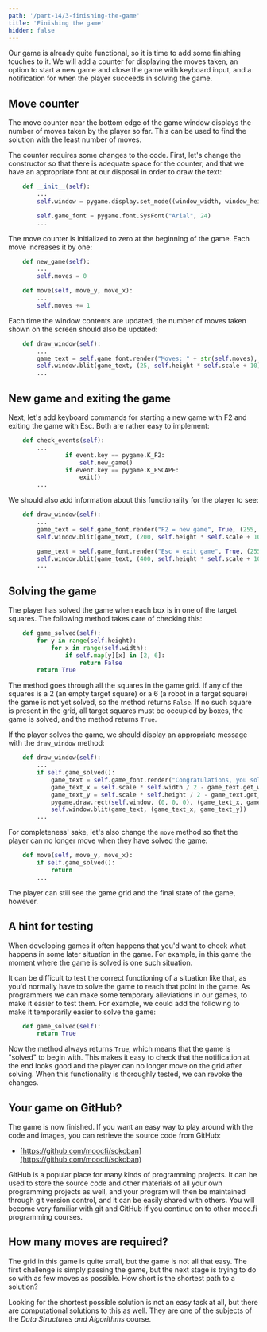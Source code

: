 ```yaml
---
path: '/part-14/3-finishing-the-game'
title: 'Finishing the game'
hidden: false
---
```


Our game is already quite functional, so it is time to add some finishing touches to it. We will add a counter for displaying the moves taken, an option to start a new game and close the game with keyboard input, and a notification for when the player succeeds in solving the game.

## Move counter

The move counter near the bottom edge of the game window displays the number of moves taken by the player so far. This can be used to find the solution with the least number of moves.

The counter requires some changes to the code. First, let's change the constructor so that there is adequate space for the counter, and that we have an appropriate font at our disposal in order to draw the text:

```python
    def __init__(self):
        ...
        self.window = pygame.display.set_mode((window_width, window_height + self.scale))

        self.game_font = pygame.font.SysFont("Arial", 24)
        ...
```

The move counter is initialized to zero at the beginning of the game. Each move increases it by one:

```python
    def new_game(self):
        ...
        self.moves = 0
```

```python
    def move(self, move_y, move_x):
        ...
        self.moves += 1

```

Each time the window contents are updated, the number of moves taken shown on the screen should also be updated:

```python
    def draw_window(self):
        ...
        game_text = self.game_font.render("Moves: " + str(self.moves), True, (255, 0, 0))
        self.window.blit(game_text, (25, self.height * self.scale + 10))
        ...
```

## New game and exiting the game

Next, let's add keyboard commands for starting a new game with F2 and exiting the game with Esc. Both are rather easy to implement:

```python
    def check_events(self):
        ...
                if event.key == pygame.K_F2:
                    self.new_game()
                if event.key == pygame.K_ESCAPE:
                    exit()
        ...
```

We should also add information about this functionality for the player to see:

```python
    def draw_window(self):
        ...
        game_text = self.game_font.render("F2 = new game", True, (255, 0, 0))
        self.window.blit(game_text, (200, self.height * self.scale + 10))

        game_text = self.game_font.render("Esc = exit game", True, (255, 0, 0))
        self.window.blit(game_text, (400, self.height * self.scale + 10))
        ...
```

## Solving the game

The player has solved the game when each box is in one of the target squares. The following method takes care of checking this:

```python
    def game_solved(self):
        for y in range(self.height):
            for x in range(self.width):
                if self.map[y][x] in [2, 6]:
                    return False
        return True
```

The method goes through all the squares in the game grid. If any of the squares is a 2 (an empty target square) or a 6 (a robot in a target square) the game is not yet solved, so the method returns `False`. If no such square is present in the grid, all target squares must be occupied by boxes, the game is solved, and the method returns `True`.

If the player solves the game, we should display an appropriate message with the `draw_window` method:

```python
    def draw_window(self):
        ...
        if self.game_solved():
            game_text = self.game_font.render("Congratulations, you solved the game!", True, (255, 0, 0))
            game_text_x = self.scale * self.width / 2 - game_text.get_width() / 2
            game_text_y = self.scale * self.height / 2 - game_text.get_height() / 2
            pygame.draw.rect(self.window, (0, 0, 0), (game_text_x, game_text_y, game_text.get_width(), game_text.get_height()))
            self.window.blit(game_text, (game_text_x, game_text_y))
        ...
```

For completeness' sake, let's also change the `move` method so that the player can no longer move when they have solved the game:

```python
    def move(self, move_y, move_x):
        if self.game_solved():
            return
        ...
```

The player can still see the game grid and the final state of the game, however.

## A hint for testing

When developing games it often happens that you'd want to check what happens in some later situation in the game. For example, in this game the moment where the game is solved is one such situation.

It can be difficult to test the correct functioning of a situation like that, as you'd normally have to solve the game to reach that point in the game. As programmers we can make some temporary alleviations in our games, to make it easier to test them. For example, we could add the following to make it temporarily easier to solve the game:

```python
    def game_solved(self):
        return True
```

Now the method always returns `True`, which means that the game is "solved" to begin with. This makes it easy to check that the notification at the end looks good and the player can no longer move on the grid after solving. When this functionality is thoroughly tested, we can revoke the changes.

## Your game on GitHub?

The game is now finished. If you want an easy way to play around with the code and images, you can retrieve the source code from GitHub:

* [https://github.com/moocfi/sokoban](https://github.com/moocfi/sokoban)

GitHub is a popular place for many kinds of programming projects. It can be used to store the source code and other materials of all your own programming projects as well, and your program will then be maintained through git version control, and it can be easily shared with others. You will become very familiar with git and GitHub if you continue on to other mooc.fi programming courses.

## How many moves are required?

The grid in this game is quite small, but the game is not all that easy. The first challenge is simply passing the game, but the next stage is trying to do so with as few moves as possible. How short is the shortest path to a solution?

Looking for the shortest possible solution is not an easy task at all, but there are computational solutions to this as well. They are one of the subjects of the _Data Structures and Algorithms_ course.

